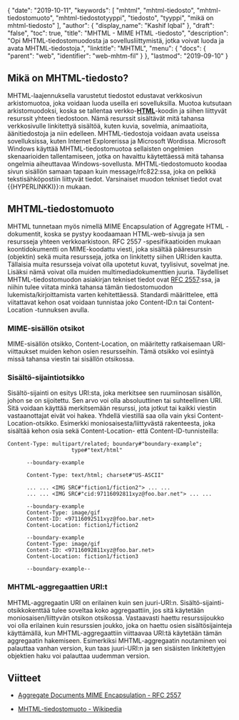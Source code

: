 {
  "date": "2019-10-11",
  "keywords": [
"mhtml",
"mhtml-tiedosto",
"mhtml-tiedostomuoto",
"mhtml-tiedostotyyppi",
"tiedosto",
"tyyppi",
"mikä on mhtml-tiedosto"
],
  "author": {
    "display_name": "Kashif Iqbal"
},
  "draft": "false",
  "toc": true,
  "title": "MHTML - MIME HTML -tiedosto",
  "description": "Opi MHTML-tiedostomuodosta ja sovellusliittymistä, jotka voivat luoda ja avata MHTML-tiedostoja.",
  "linktitle": "MHTML",
  "menu": {
    "docs": {
      "parent": "web",
      "identifier": "web-mhtm-fil"
}
},
  "lastmod": "2019-09-10"
}

## Mikä on MHTML-tiedosto?

MHTML-laajennuksella varustetut tiedostot edustavat verkkosivun arkistomuotoa, joka voidaan luoda useilla eri sovelluksilla. Muotoa kutsutaan arkistomuodoksi, koska se tallentaa verkko-**[HTML](/web/html/)**-koodin ja siihen liittyvät resurssit yhteen tiedostoon. Nämä resurssit sisältävät mitä tahansa verkkosivulle linkitettyä sisältöä, kuten kuvia, sovelmia, animaatioita, äänitiedostoja ja niin edelleen. MHTML-tiedostoja voidaan avata useissa sovelluksissa, kuten Internet Explorerissa ja Microsoft Wordissa. Microsoft Windows käyttää MHTML-tiedostomuotoa sellaisten ongelmien skenaarioiden tallentamiseen, jotka on havaittu käytettäessä mitä tahansa ongelmia aiheuttavaa Windows-sovellusta. MHTML-tiedostomuoto koodaa sivun sisällön samaan tapaan kuin message/rfc822:ssa, joka on pelkkä tekstisähköpostiin liittyvät tiedot. Varsinaiset muodon tekniset tiedot ovat {{HYPERLINKKI}}:n mukaan.

## MHTML-tiedostomuoto

MHTML tunnetaan myös nimellä MIME Encapsulation of Aggregate HTML -dokumentit, koska se pystyy koodaamaan HTML-web-sivuja ja sen resursseja yhteen verkkoarkistoon. RFC 2557 -spesifikaatioiden mukaan koontidokumentti on MIME-koodattu viesti, joka sisältää pääresurssin (objektin) sekä muita resursseja, jotka on linkitetty siihen URI:iden kautta. Tällaisia muita resursseja voivat olla upotetut kuvat, tyylisivut, sovelmat jne. Lisäksi nämä voivat olla muiden multimediadokumenttien juuria. Täydelliset MHTML-tiedostomuodon asiakirjan tekniset tiedot ovat [RFC 2557](https://tools.ietf.org/html/rfc2557):ssa, ja niihin tulee viitata minkä tahansa tämän tiedostomuodon lukemista/kirjoittamista varten kehitettäessä. Standardi määrittelee, että viitattavat kehon osat voidaan tunnistaa joko Content-ID:n tai Content-Location -tunnuksen avulla.

### MIME-sisällön otsikot

MIME-sisällön otsikko, Content-Location, on määritetty ratkaisemaan URI-viittaukset muiden kehon osien resursseihin. Tämä otsikko voi esiintyä missä tahansa viestin tai sisällön otsikossa.

### Sisältö-sijaintiotsikko

Sisältö-sijainti on esitys URI:sta, joka merkitsee sen ruumiinosan sisällön, johon se on sijoitettu. Sen arvo voi olla absoluuttinen tai suhteellinen URI. Sitä voidaan käyttää merkitsemään resurssi, jota jotkut tai kaikki viestin vastaanottajat eivät voi hakea. Yhdellä viestillä saa olla vain yksi Content-Location-otsikko. Esimerkki moniosaisesta/liittyvästä rakenteesta, joka sisältää kehon osia sekä Content-Location- että Content-ID-tunnisteilla:

```
Content-Type: multipart/related; boundary#"boundary-example";
                    type#"text/html"

      --boundary-example

      Content-Type: text/html; charset#"US-ASCII"

      ... ... <IMG SRC#"fiction1/fiction2"> ... ...
      ... ... <IMG SRC#"cid:97116092811xyz@foo.bar.net"> ... ...

      --boundary-example
      Content-Type: image/gif
      Content-ID: <97116092511xyz@foo.bar.net>
      Content-Location: fiction1/fiction2

      --boundary-example
      Content-Type: image/gif
      Content-ID: <97116092811xyz@foo.bar.net>
      Content-Location: fiction1/fiction3

      --boundary-example--
```

### MHTML-aggregaattien URI:t

MHTML-aggregaatin URI on erilainen kuin sen juuri-URI:n. Sisältö-sijainti-otsikkokenttää tulee soveltaa koko aggregaattiin, jos sitä käytetään moniosaisen/liittyvän otsikon otsikossa. Vastaavasti haettu resurssijoukko voi olla erilainen kuin resurssien joukko, joka on haettu osien sisältösijainteja käyttämällä, kun MHTML-aggregaattiin viittaavaa URI:tä käytetään tämän aggregaatin hakemiseen. Esimerkiksi MHTML-aggregaatin noutaminen voi palauttaa vanhan version, kun taas juuri-URI:n ja sen sisäisten linkitettyjen objektien haku voi palauttaa uudemman version.

## Viitteet

* [Aggregate Documents MIME Encapsulation - RFC 2557](https://tools.ietf.org/html/rfc2557)

* [MHTML-tiedostomuoto - Wikipedia](https://en.wikipedia.org/wiki/MHTML)


